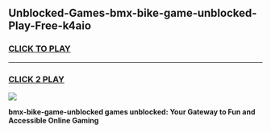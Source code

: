 
## Unblocked-Games-bmx-bike-game-unblocked-Play-Free-k4aio
<h3>
<a href="https://premium76.site?title=bmx-bike-game-unblocked&ref=18A">CLICK TO PLAY</a></h3>
<hr>

<h3>
<a href="https://premium76.site?title=bmx-bike-game-unblocked&ref=18A">CLICK 2 PLAY</a>
  
</h3>

<a href="https://premium76.site?title=bmx-bike-game-unblocked&ref=18A"><img src="https://clearcache.store/games.png"></a>


**bmx-bike-game-unblocked games unblocked: Your Gateway to Fun and Accessible Online Gaming**
